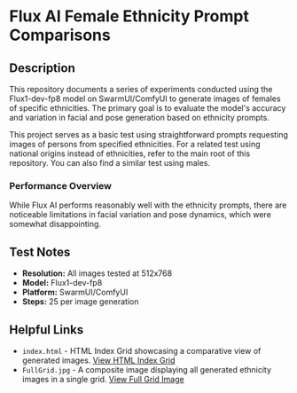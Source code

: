 # Flux AI Female Ethnicity Prompt Comparisons

## Description

This repository documents a series of experiments conducted using the Flux1-dev-fp8 model on SwarmUI/ComfyUI to generate images of females of specific ethnicities. The primary goal is to evaluate the model's accuracy and variation in facial and pose generation based on ethnicity prompts.

This project serves as a basic test using straightforward prompts requesting images of persons from specified ethnicities. For a related test using national origins instead of ethnicities, refer to the main root of this repository.  You can also find a similar test using males.

### Performance Overview

While Flux AI performs reasonably well with the ethnicity prompts, there are noticeable limitations in facial variation and pose dynamics, which were somewhat disappointing.

## Test Notes

- **Resolution:** All images tested at 512x768
- **Model:** Flux1-dev-fp8
- **Platform:** SwarmUI/ComfyUI
- **Steps:** 25 per image generation

## Helpful Links

- `index.html` - HTML Index Grid showcasing a comparative view of generated images. [View HTML Index Grid](./index.html)
- `FullGrid.jpg` - A composite image displaying all generated ethnicity images in a single grid. [View Full Grid Image](./FullGrid.jpg)

